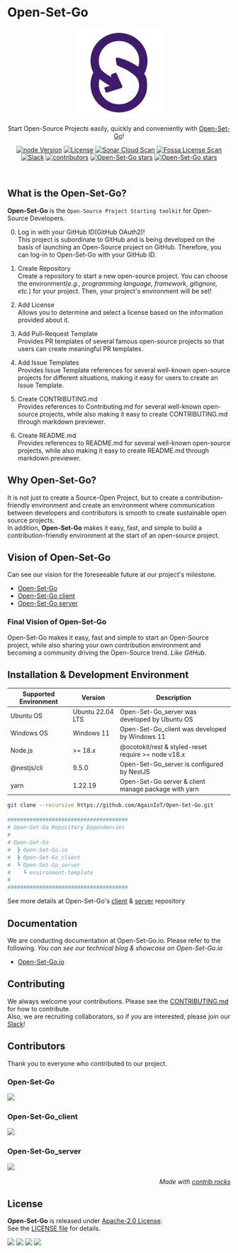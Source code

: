 # Open-Set-Go

<p align="center">
<a href="https://open-set-go.netlify.app/" target="blank"><img src="./.github/images/Open-Set-Go.png" width="200" alt="Open-Set-Go Logo" /></a>
</p>

<p align="center">
  Start Open-Source Projects easily, quickly and conveniently with <a href="https://open-set-go.netlify.app/" target="blank">Open-Set-Go</a>!
</p>

<p align="center">
  <a href="https://github/AgainIoT/Open-Set-Go"><img src="https://img.shields.io/node/v-lts/%40octokit%2Frest" alt="node Version" /></a>
  <a href="/LICENSE"><img src="https://img.shields.io/github/license/AgainIoT/Open-Set-Go" alt="License" /></a>
  <a href="https://sonarcloud.io/summary/new_code?id=AgainIoT_Open-Set-Go_server" target="_blank"><img src="https://sonarcloud.io/api/project_badges/measure?project=AgainIoT_Open-Set-Go_server&metric=alert_status" alt="Sonar Cloud Scan" /></a>
  <a href="https://app.fossa.com/projects/git%2Bgithub.com%2FAgainIoT%2FOpen-Set-Go?ref=badge_shield" target="_blank"><img src="https://app.fossa.com/api/projects/git%2Bgithub.com%2FAgainIoT%2FOpen-Set-Go.svg?type=shield&issueType=license" alt="Fossa License Scan" /></a>
  <a href="https://join.slack.com/t/open-set-go/shared_invite/zt-21jwlzs9g-qrajfUblcCtmCqAy0Xxj8w" target="_blank"><img src="https://img.shields.io/badge/Slack-online-brightgreen.svg" alt="Slack"/></a>
  <a href="https://github.com/AgainIoT/Open-Set-Go/graphs/contributors" target="_blank"><img src="https://img.shields.io/github/contributors-anon/AgainIoT/Open-Set-Go" alt="contributors" /></a>
  <a href="https://github.com/AgainIoT/Open-Set-Go"><img src="https://img.shields.io/github/last-commit/AgainIoT/Open-Set-Go" alt="Open-Set-Go stars" /></a>
  <a href="https://github.com/AgainIoT/Open-Set-Go"><img src="https://img.shields.io/github/stars/AgainIoT/Open-Set-Go" alt="Open-Set-Go stars" /></a>
</p>

<br>

## What is the **Open-Set-Go**?

**Open-Set-Go** is the `Open-Source Project Starting toolkit` for Open-Source Developers.

0. Log in with your GitHub ID(GitHub OAuth2)! <br>
   This project is subordinate to GitHub and is being developed on the basis of launching an Open-Source project on GitHub. Therefore, you can log-in to Open-Set-Go with your GitHub ID.

1. Create Repository <br>
   Create a repository to start a new open-source project. You can choose the environment(_e.g., programming language, framework, gitignore, etc._) for your project. Then, your project's environment will be set!

2. Add License <br>
   Allows you to determine and select a license based on the information provided about it.

3. Add Pull-Request Template <br>
   Provides PR templates of several famous open-source projects so that users can create meaningful PR templates.

4. Add Issue Templates <br>
   Provides Issue Template references for several well-known open-source projects for different situations, making it easy for users to create an Issue Template.

5. Create CONTRIBUTING.md <br>
   Provides references to Contributing.md for several well-known open-source projects, while also making it easy to create CONTRIBUTING.md through markdown previewer.

6. Create README.md <br>
   Provides references to README.md for several well-known open-source projects, while also making it easy to create README.md through markdown previewer.

## Why **Open-Set-Go**?

It is not just to create a Source-Open Project, but to create a contribution-friendly environment and create an environment where communication between developers and contributors is smooth to create sustainable open source projects. <br>
In addition, **Open-Set-Go** makes it easy, fast, and simple to build a contribution-friendly environment at the start of an open-source project.

## Vision of **Open-Set-Go**

Can see our vision for the foreseeable future at our project's milestone. <br>

- <a href="https://github.com/AgainIoT/Open-Set-Go/milestones">Open-Set-Go</a>
- <a href="https://github.com/AgainIoT/Open-Set-Go_client/milestones">Open-Set-Go client</a>
- <a href="https://github.com/AgainIoT/Open-Set-Go_server/milestones">Open-Set-Go server</a>

### Final Vision of Open-Set-Go

Open-Set-Go makes it easy, fast and simple to start an Open-Source project, while also sharing your own contribution environment and becoming a community driving the Open-Source trend. _Like GitHub._

## Installation & Development Environment

| Supported Environment | Version          | Description                                          |
| --------------------- | ---------------- | ---------------------------------------------------- |
| Ubuntu OS             | Ubuntu 22.04 LTS | Open-Set-Go_server was developed by Ubuntu OS        |
| Windows OS            | Windows 11       | Open-Set-Go_client was developed by Windows 11       |
| Node.js               | >= 18.x          | @ocotokit/rest & styled-reset require >= node v18.x  |
| @nestjs/cli           | 9.5.0            | Open-Set-Go_server is configured by NestJS           |
| yarn                  | 1.22.19          | Open-Set-Go server & client manage package with yarn |

```bash
git clone --recursive https://github.com/AgainIoT/Open-Set-Go.git

######################################
# Open-Set-Go Repository Dependencies
#
# Open-Set-Go
#  ┣ Open-Set-Go.io
#  ┣ Open-Set-Go_client
#  ┗ Open-Set-Go_server
#    ┗ environment-template
#
######################################
```

See more details at Open-Set-Go's <a href="https://github.com/AgainIoT/Open-Set-Go_client">client</a> & <a href="https://github.com/AgainIoT/Open-Set-Go_server">server</a> repository

## Documentation

We are conducting documentation at Open-Set-Go.io. Please refer to the following. _You can see our technical blog & showcase on Open-Set-Go.io_

- <a href="">Open-Set-Go.io</a>

## Contributing

We always welcome your contributions. Please see the <a href="./CONTRIBUTING.md">CONTRIBUTING.md</a> for how to contribute. <br>
Also, we are recruiting collaborators, so if you are interested, please join our [Slack](https://join.slack.com/t/open-set-go/shared_invite/zt-21jwlzs9g-qrajfUblcCtmCqAy0Xxj8w)!

## Contributors

Thank you to everyone who contributed to our project.

### Open-Set-Go

<a href="https://github.com/AgainIoT/Open-Set-Go/graphs/contributors">
  <img src="https://contrib.rocks/image?repo=AgainIoT/Open-Set-Go"/>
</a>

### Open-Set-Go_client

<a href="https://github.com/AgainIoT/Open-Set-Go_client/graphs/contributors">
  <img src="https://contrib.rocks/image?repo=AgainIoT/Open-Set-Go_client"/>
</a>

### Open-Set-Go_server

<a href="https://github.com/AgainIoT/Open-Set-Go_server/graphs/contributors">
  <img src="https://contrib.rocks/image?repo=AgainIoT/Open-Set-Go_server"/>
</a>

_<div align=right>Made with <a href="https://contrib.rocks">contrib.rocks</a></div>_

## License

**Open-Set-Go** is released under <a href="https://www.apache.org/licenses/LICENSE-2.0">Apache-2.0 License</a>.<br>
See the <a href="./LICENSE">LICENSE file</a> for details. <br>

<a href="https://app.fossa.com/projects/git%2Bgithub.com%2FAgainIoT%2FOpen-Set-Go?utm_source=share_link"><img src="https://app.fossa.com/api/projects/git%2Bgithub.com%2FAgainIoT%2FOpen-Set-Go.svg?type=large"></a>
<a href="https://app.fossa.com/projects/git%2Bgithub.com%2FAgainIoT%2FOpen-Set-Go_server?utm_source=share_link"><img src="https://app.fossa.com/api/projects/git%2Bgithub.com%2FAgainIoT%2FOpen-Set-Go_server.svg?type=large"></a>
<a href="https://app.fossa.com/projects/git%2Bgithub.com%2FAgainIoT%2FOpen-Set-Go_client?utm_source=share_link"><img src="https://app.fossa.com/api/projects/git%2Bgithub.com%2FAgainIoT%2FOpen-Set-Go_client.svg?type=large"></a>
<a href="https://app.fossa.com/projects/git%2Bgithub.com%2FAgainIoT%2FOpen-Set-Go.io?utm_source=share_link"><img src="https://app.fossa.com/api/projects/git%2Bgithub.com%2FAgainIoT%2FOpen-Set-Go.io.svg?type=large"></a>
